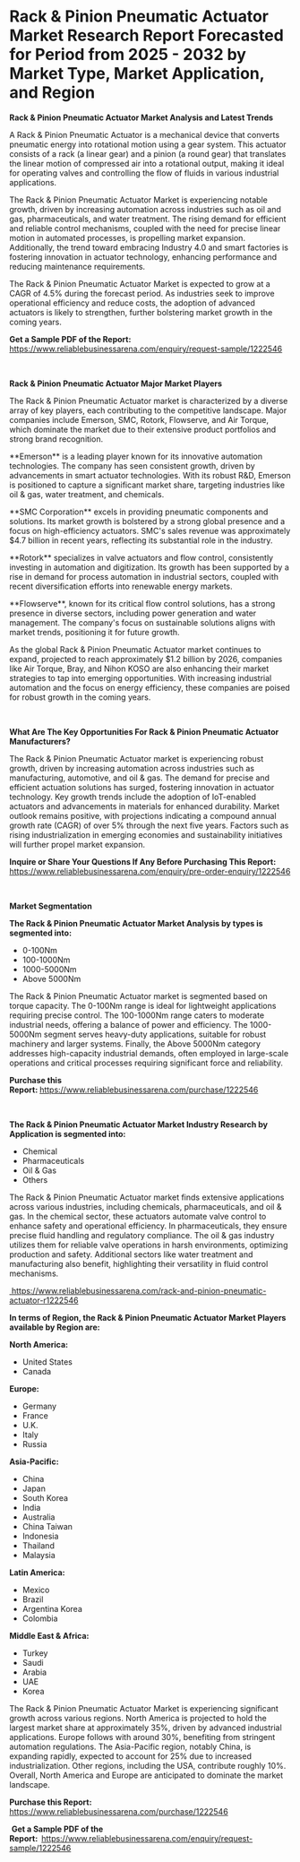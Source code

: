 <p><h1>Rack & Pinion Pneumatic Actuator Market Research Report Forecasted for Period from 2025 -  2032 by Market Type, Market Application, and Region</h1></p><p><strong>Rack & Pinion Pneumatic Actuator Market Analysis and Latest Trends</strong></p>
<p><p>A Rack & Pinion Pneumatic Actuator is a mechanical device that converts pneumatic energy into rotational motion using a gear system. This actuator consists of a rack (a linear gear) and a pinion (a round gear) that translates the linear motion of compressed air into a rotational output, making it ideal for operating valves and controlling the flow of fluids in various industrial applications.</p><p>The Rack & Pinion Pneumatic Actuator Market is experiencing notable growth, driven by increasing automation across industries such as oil and gas, pharmaceuticals, and water treatment. The rising demand for efficient and reliable control mechanisms, coupled with the need for precise linear motion in automated processes, is propelling market expansion. Additionally, the trend toward embracing Industry 4.0 and smart factories is fostering innovation in actuator technology, enhancing performance and reducing maintenance requirements.</p><p>The Rack & Pinion Pneumatic Actuator Market is expected to grow at a CAGR of 4.5% during the forecast period. As industries seek to improve operational efficiency and reduce costs, the adoption of advanced actuators is likely to strengthen, further bolstering market growth in the coming years.</p></p>
<p><strong>Get a Sample PDF of the Report:&nbsp;</strong> <a href="https://www.reliablebusinessarena.com/enquiry/request-sample/1222546?utm_campaign=3218&utm_medium=2&utm_source=Github&utm_content=ia&utm_term=12042025&utm_id=rack-pinion-pneumatic-actuator">https://www.reliablebusinessarena.com/enquiry/request-sample/1222546</a></p>
<p>&nbsp;</p>
<p><strong>Rack & Pinion Pneumatic Actuator Major Market Players</strong></p>
<p><p>The Rack & Pinion Pneumatic Actuator market is characterized by a diverse array of key players, each contributing to the competitive landscape. Major companies include Emerson, SMC, Rotork, Flowserve, and Air Torque, which dominate the market due to their extensive product portfolios and strong brand recognition.</p><p>**Emerson** is a leading player known for its innovative automation technologies. The company has seen consistent growth, driven by advancements in smart actuator technologies. With its robust R&D, Emerson is positioned to capture a significant market share, targeting industries like oil & gas, water treatment, and chemicals.</p><p>**SMC Corporation** excels in providing pneumatic components and solutions. Its market growth is bolstered by a strong global presence and a focus on high-efficiency actuators. SMC's sales revenue was approximately $4.7 billion in recent years, reflecting its substantial role in the industry.</p><p>**Rotork** specializes in valve actuators and flow control, consistently investing in automation and digitization. Its growth has been supported by a rise in demand for process automation in industrial sectors, coupled with recent diversification efforts into renewable energy markets.</p><p>**Flowserve**, known for its critical flow control solutions, has a strong presence in diverse sectors, including power generation and water management. The company's focus on sustainable solutions aligns with market trends, positioning it for future growth.</p><p>As the global Rack & Pinion Pneumatic Actuator market continues to expand, projected to reach approximately $1.2 billion by 2026, companies like Air Torque, Bray, and Nihon KOSO are also enhancing their market strategies to tap into emerging opportunities. With increasing industrial automation and the focus on energy efficiency, these companies are poised for robust growth in the coming years.</p></p>
<p>&nbsp;</p>
<p><strong>What Are The Key Opportunities For Rack & Pinion Pneumatic Actuator Manufacturers?</strong></p>
<p><p>The Rack & Pinion Pneumatic Actuator market is experiencing robust growth, driven by increasing automation across industries such as manufacturing, automotive, and oil & gas. The demand for precise and efficient actuation solutions has surged, fostering innovation in actuator technology. Key growth trends include the adoption of IoT-enabled actuators and advancements in materials for enhanced durability. Market outlook remains positive, with projections indicating a compound annual growth rate (CAGR) of over 5% through the next five years. Factors such as rising industrialization in emerging economies and sustainability initiatives will further propel market expansion.</p></p>
<p><strong>Inquire or Share Your Questions If Any Before Purchasing This Report:</strong> <a href="https://www.reliablebusinessarena.com/enquiry/pre-order-enquiry/1222546?utm_campaign=3218&utm_medium=2&utm_source=Github&utm_content=ia&utm_term=12042025&utm_id=rack-pinion-pneumatic-actuator">https://www.reliablebusinessarena.com/enquiry/pre-order-enquiry/1222546</a></p>
<p>&nbsp;</p>
<p><strong>Market Segmentation</strong></p>
<p><strong>The Rack & Pinion Pneumatic Actuator Market Analysis by types is segmented into:</strong></p>
<p><ul><li>0-100Nm</li><li>100-1000Nm</li><li>1000-5000Nm</li><li>Above 5000Nm</li></ul></p>
<p><p>The Rack & Pinion Pneumatic Actuator market is segmented based on torque capacity. The 0-100Nm range is ideal for lightweight applications requiring precise control. The 100-1000Nm range caters to moderate industrial needs, offering a balance of power and efficiency. The 1000-5000Nm segment serves heavy-duty applications, suitable for robust machinery and larger systems. Finally, the Above 5000Nm category addresses high-capacity industrial demands, often employed in large-scale operations and critical processes requiring significant force and reliability.</p></p>
<p><strong>Purchase this Report:&nbsp;</strong><a href="https://www.reliablebusinessarena.com/purchase/1222546?utm_campaign=3218&utm_medium=2&utm_source=Github&utm_content=ia&utm_term=12042025&utm_id=rack-pinion-pneumatic-actuator">https://www.reliablebusinessarena.com/purchase/1222546</a></p>
<p>&nbsp;</p>
<p><strong>The Rack & Pinion Pneumatic Actuator Market Industry Research by Application is segmented into:</strong></p>
<p><ul><li>Chemical</li><li>Pharmaceuticals</li><li>Oil & Gas</li><li>Others</li></ul></p>
<p><p>The Rack & Pinion Pneumatic Actuator market finds extensive applications across various industries, including chemicals, pharmaceuticals, and oil & gas. In the chemical sector, these actuators automate valve control to enhance safety and operational efficiency. In pharmaceuticals, they ensure precise fluid handling and regulatory compliance. The oil & gas industry utilizes them for reliable valve operations in harsh environments, optimizing production and safety. Additional sectors like water treatment and manufacturing also benefit, highlighting their versatility in fluid control mechanisms.</p></p>
<p><a href="https://www.reliablebusinessarena.com/rack-and-pinion-pneumatic-actuator-r1222546?utm_campaign=3218&utm_medium=2&utm_source=Github&utm_content=ia&utm_term=12042025&utm_id=rack-pinion-pneumatic-actuator">&nbsp;https://www.reliablebusinessarena.com/rack-and-pinion-pneumatic-actuator-r1222546</a></p>
<p><strong>In terms of Region, the Rack & Pinion Pneumatic Actuator Market Players available by Region are:</strong></p>
<p>
    <p> <strong> North America: </strong>
        <ul>
            <li>United States</li>
            <li>Canada</li>
        </ul>
        </p> 
    <p> <strong> Europe: </strong>
        <ul>
            <li>Germany</li>
            <li>France</li>
            <li>U.K.</li>
            <li>Italy</li>
            <li>Russia</li>
        </ul>
        </p> 
    <p> <strong> Asia-Pacific: </strong>
        <ul>
            <li>China</li>
            <li>Japan</li>
            <li>South Korea</li>
            <li>India</li>
            <li>Australia</li>
            <li>China Taiwan</li>
            <li>Indonesia</li>
            <li>Thailand</li>
            <li>Malaysia</li>
        </ul>
        </p> 
    <p> <strong> Latin America: </strong>
        <ul>
            <li>Mexico</li>
            <li>Brazil</li>
            <li>Argentina Korea</li>
            <li>Colombia</li>
        </ul>
        </p> 
    <p> <strong> Middle East & Africa: </strong>
        <ul>
            <li>Turkey</li>
            <li>Saudi</li>
            <li>Arabia</li>
            <li>UAE</li>
            <li>Korea</li>
        </ul>
    </p>
    </p>
<p><p>The Rack & Pinion Pneumatic Actuator Market is experiencing significant growth across various regions. North America is projected to hold the largest market share at approximately 35%, driven by advanced industrial applications. Europe follows with around 30%, benefiting from stringent automation regulations. The Asia-Pacific region, notably China, is expanding rapidly, expected to account for 25% due to increased industrialization. Other regions, including the USA, contribute roughly 10%. Overall, North America and Europe are anticipated to dominate the market landscape.</p></p>
<p><strong>Purchase this Report: </strong><a href="https://www.reliablebusinessarena.com/purchase/1222546?utm_campaign=3218&utm_medium=2&utm_source=Github&utm_content=ia&utm_term=12042025&utm_id=rack-pinion-pneumatic-actuator">https://www.reliablebusinessarena.com/purchase/1222546</a></p>
<p>&nbsp;<strong>Get a Sample PDF of the Report:&nbsp;&nbsp;</strong><a href="https://www.reliablebusinessarena.com/enquiry/request-sample/1222546?utm_campaign=3218&utm_medium=2&utm_source=Github&utm_content=ia&utm_term=12042025&utm_id=rack-pinion-pneumatic-actuator">https://www.reliablebusinessarena.com/enquiry/request-sample/1222546</a></p>
<p><strong></strong></p>
<p><p></p><p></p><p></p></p>